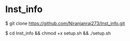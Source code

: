 # Inst_info





$ git clone https://github.com/Niranjanraj273/Inst_info.git









$ cd Inst_info 
&& chmod +x setup.sh
&& ./setup.sh
